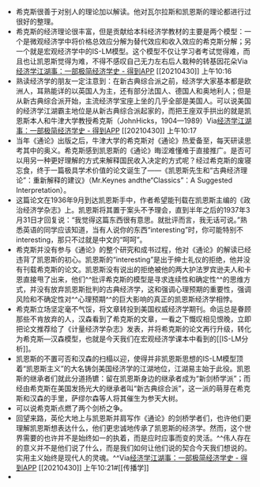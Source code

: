 - 希克斯很善于对别人的理论加以解读。他对瓦尔拉斯和凯恩斯的理论都进行过很好的整理。
- 希克斯的经济理论很丰富，但是贡献给本科经济学教材的主要是两个模型：一个是微观经济学中将价格总效应分解为替代效应和收入效应的希克斯分解；另一个就是宏观经济学中的IS-LM模型。这个模型不仅让学习者考试觉得难，而且也让凯恩斯觉得为难，不得不感叹自己无力左右后人栽种的转基因花朵Via[经济学江湖事：一部极简经济学史 - 得到APP](https://www.dedao.cn/reader?id=qPKdG1m9B8MaveyJdxRzNnKYlqgVZ3k4ezwo5pL7E4m1r26kQjXDAPObGkYgJ4pN) [[20210430]] 上午10:16
- 熟读经济学的朋友一定注意到：在新古典综合派之前，经济学大家基本都是欧洲人，耳熟能详的以英国人为主，还有部分法国人、德国人和奥地利人；但是从新古典综合派开始，主流经济学宝座上坐的几乎全部是美国人。可以说美国的经济学江湖霸主地位是从新古典综合派起家的，而把王座双手拱出的就是凯恩斯本人和牛津大学教授希克斯（JohnHicks，1904—1989）Via[经济学江湖事：一部极简经济学史 - 得到APP](https://www.dedao.cn/reader?id=qPKdG1m9B8MaveyJdxRzNnKYlqgVZ3k4ezwo5pL7E4m1r26kQjXDAPObGkYgJ4pN) [[20210430]] 上午10:17
- 当年《通论》出版之后，牛津大学的希克斯对《通论》热爱备至，每天研读思考其中的奥义。希克斯感到凯恩斯的《通论》晦涩难懂难于直接推广。是否可以用另一种更好理解的方式来解释国民收入决定的方式呢？经过希克斯的废寝忘食，终于一篇极具学术价值的论文诞生了——《凯恩斯先生和“古典经济理论”：重新解释的建议》（Mr.Keynes andthe“Classics”：A Suggested Interpretation）。
- 这篇论文在1936年9月到达凯恩斯手中，作者希望能刊载在凯恩斯主编的《政治经济学杂志》上。凯恩斯将其置于案头不予理会，直到半年之后的1937年3月31日才回复说：“我觉得这篇东西很有意思。就批评而言，我无话可说。”熟悉英语的同学应该知道，当有人说你的东西“interesting”时，你可能特别不interesting，那只不过就是中文的“呵呵”。
- 希克斯并没有参与《通论》的整个研究和成书过程，他对《通论》的解读已经违背了凯恩斯的初心。凯恩斯的“interesting”是出于绅士礼仪的拒绝，他并没有刊载希克斯的论文。凯恩斯没有说出的拒绝被他的两大护法罗宾逊夫人和卡恩直接甩了出来，他们^^批评希克斯的模型是寻求连续性和确定性^^的思维方式，并没有放弃凯恩斯批判的古典经济学，这和强调心理预期的重要性，强调风险和不确定性对^^心理预期^^的巨大影响的真正的凯恩斯经济学相悖。
- 希克斯立场坚定毫不气馁，将文章转投到美国权威经济学期刊。命运总是眷顾那些不肯放弃的人，汉森看到了希克斯的文章，一看之下慨叹相见恨晚，立即把论文推荐给了《计量经济学杂志》发表，并将希克斯的论文再行升级，转化为希克斯—汉森模型，也就是今天我们在宏观经济学课本中看到的[[IS-LM分析]]。
- 凯恩斯的不置可否和汉森的扫榻以迎，使得并非凯恩斯思想的IS-LM模型顶着“凯恩斯主义”的大名铸剑美国经济学的江湖地位，江湖易主始于此役。凯恩斯的继承者们就此分道扬镳：留在凯恩斯身边的继承者成为“新剑桥学派”；而经由希克斯在美国发扬光大的继承者叫“新古典综合派”，这一派的萌芽在希克斯和汉森的手里，萨缪尔森等人将其催生为参天大树。
- 可以说希克斯点燃了两个剑桥之争。
- 回望来路，英伦大地上与凯恩斯并肩写作《通论》的剑桥学者们，也许他们更理解凯恩斯想表达什么，他们更忠诚地传承了凯恩斯的经济学。然而，这个世界需要的也许并不是始终如一的执着，而是应时应事而变的灵活。^^伟人存在的意义并不是他们说了什么，而是我们如何让他们说的契合今天我们想说的。实用主义始终是现代人的灵魂。^^Via[经济学江湖事：一部极简经济学史 - 得到APP](https://www.dedao.cn/reader?id=qPKdG1m9B8MaveyJdxRzNnKYlqgVZ3k4ezwo5pL7E4m1r26kQjXDAPObGkYgJ4pN) [[20210430]] 上午10:21#[[传播学]]
- 
